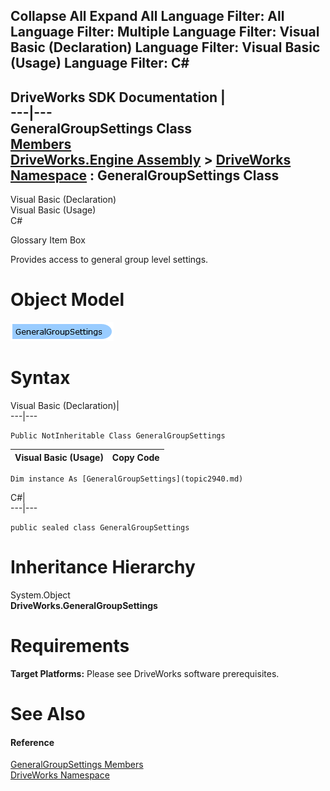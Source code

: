 Collapse All Expand All Language Filter: All  Language Filter: Multiple  Language Filter: Visual Basic (Declaration) Language Filter: Visual Basic (Usage) Language Filter: C#  
---  
DriveWorks SDK Documentation  |   
---|---  
GeneralGroupSettings Class   
[Members](topic2941.md)   
[DriveWorks.Engine Assembly](topic2156.md) > [DriveWorks Namespace](topic2159.md) : GeneralGroupSettings Class  
---  
  
Visual Basic (Declaration)    
Visual Basic (Usage)    
C# 

Glossary Item Box

Provides access to general group level settings. 

# Object Model

![](dotnetdiagramimages/image124.png)

# Syntax

Visual Basic (Declaration)|   
---|---  
      
    
    Public NotInheritable Class GeneralGroupSettings   
  
Visual Basic (Usage)| Copy Code  
---|---  
      
    
    Dim instance As [GeneralGroupSettings](topic2940.md)  
  
C#|   
---|---  
      
    
    public sealed class GeneralGroupSettings   
  
# Inheritance Hierarchy

System.Object  
**DriveWorks.GeneralGroupSettings**  


# Requirements

**Target Platforms:** Please see DriveWorks software prerequisites.

# See Also

#### Reference

[GeneralGroupSettings Members](topic2941.md)   
[DriveWorks Namespace](topic2159.md)


